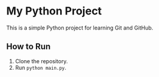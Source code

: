 # My Python Project

This is a simple Python project for learning Git and GitHub.

## How to Run
1. Clone the repository.
2. Run `python main.py`.